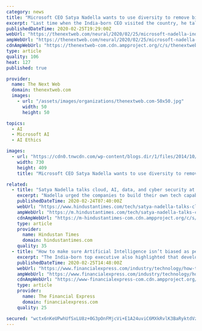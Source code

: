 ```yaml
---
category: news
title: "Microsoft CEO Satya Nadella wants to use diversity to remove bias in AI"
excerpt: "Last time when the India-born CEO visited the country, he talked about the power of Aadhaar ID, India Stack, and connecting more than a billion people through it. This time around apart from numerous mentions of the Azure cloud, AI and inclusivity with technology were at the center."
publishedDateTime: 2020-02-25T19:29:00Z
webUrl: "https://thenextweb.com/neural/2020/02/25/microsoft-nadella-india-2020/"
ampWebUrl: "https://thenextweb.com/neural/2020/02/25/microsoft-nadella-india-2020/amp/"
cdnAmpWebUrl: "https://thenextweb-com.cdn.ampproject.org/c/s/thenextweb.com/neural/2020/02/25/microsoft-nadella-india-2020/amp/"
type: article
quality: 106
heat: 127
published: true

provider:
  name: The Next Web
  domain: thenextweb.com
  images:
    - url: "/assets/images/organizations/thenextweb.com-50x50.jpg"
      width: 50
      height: 50

topics:
  - AI
  - Microsoft AI
  - AI Ethics

images:
  - url: "https://cdn0.tnwcdn.com/wp-content/blogs.dir/1/files/2014/10/ms_azure_2014_103-730x409.jpg"
    width: 730
    height: 409
    title: "Microsoft CEO Satya Nadella wants to use diversity to remove bias in AI"

related:
  - title: "Satya Nadella talks cloud, AI, data, and cyber security at Future Decoded event"
    excerpt: "Nadella urged the companies to build their own tech capabilities which could be the most defining thing in the next decade."
    publishedDateTime: 2020-02-24T07:40:00Z
    webUrl: "https://www.hindustantimes.com/tech/satya-nadella-talks-cloud-ai-data-and-cyber-security-at-future-decoded-event/story-xTOoVJc2x1vcddbwHYSIlL.html"
    ampWebUrl: "https://m.hindustantimes.com/tech/satya-nadella-talks-cloud-ai-data-and-cyber-security-at-future-decoded-event/story-xTOoVJc2x1vcddbwHYSIlL_amp.html"
    cdnAmpWebUrl: "https://m-hindustantimes-com.cdn.ampproject.org/c/s/m.hindustantimes.com/tech/satya-nadella-talks-cloud-ai-data-and-cyber-security-at-future-decoded-event/story-xTOoVJc2x1vcddbwHYSIlL_amp.html"
    type: article
    provider:
      name: Hindustan Times
      domain: hindustantimes.com
    quality: 35
  - title: "How to make sure Artificial Intelligence isn’t biased as people? Satya Nadella’s advise to techies"
    excerpt: "The India-born top executive also highlighted that developers should work with diverse teams, so that “unconscious biases” do not creep into the models used for developing artificial intelligence ... like retail, healthcare and agriculture or ..."
    publishedDateTime: 2020-02-25T14:48:00Z
    webUrl: "https://www.financialexpress.com/industry/technology/how-to-make-sure-artificial-intelligence-isnt-biased-as-people-satya-nadellas-advise-to-techies/1878759/"
    ampWebUrl: "https://www.financialexpress.com/industry/technology/how-to-make-sure-artificial-intelligence-isnt-biased-as-people-satya-nadellas-advise-to-techies/1878759/lite/"
    cdnAmpWebUrl: "https://www-financialexpress-com.cdn.ampproject.org/c/s/www.financialexpress.com/industry/technology/how-to-make-sure-artificial-intelligence-isnt-biased-as-people-satya-nadellas-advise-to-techies/1878759/lite/"
    type: article
    provider:
      name: The Financial Express
      domain: financialexpress.com
    quality: 25

secured: "wctx6nKeUPwhUfSxLU8z+0G3pOnFMjcVi+E1A24uviC6MXkRvlK3BaRyktdVzTSG+XXP0cPD0YWcED6wTao0A7D1LdVEwMILX0frts2ViQ29jOYTVENxjbJALpEgGcLP00QZS47m3Z2+tYs/WlOWYZcY542i0qLagGesECeUapH0SdqzCDJY42K81rQcykgA1g/jz2BYiWvHc8ALxdrITYyG06zMrpwXiUTQfJMjeSYJOf6s2dSv/I7CkeffR0EtwZ9NWlE+mwGwyg2pbfKxSO+hIbNnZ9MI/tXo3TQBO0mxlZ7VpeSMLlcAEa4UWm/QLhi8UYIbRv/UUK0fln3kUIjBQG3I1/5Um2oWuNLpwuuUMrcW9586KmtxSg5IygBBcSItAy+nsNhvZcIsrP4mtvQtOy4ujan6hNC5r0q5hP9saaOw5aDD2sIN4r47z8FYhGmPjipv1Di/bYk0Pihw3exG5c3Y3H/J6K02TwpPSFI=;gpKZmecgTjx0nM/eflSc9w=="
---
```


